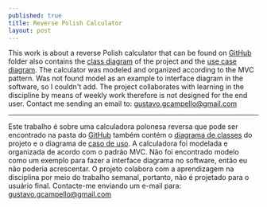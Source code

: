 ```yaml
---
published: true
title: Reverse Polish Calculator
layout: post
---
```

This work is about a reverse Polish calculator that can be found on [GitHub](https://github.com/GrimaG/GrimaG.github.io/tree/master/Calculator) folder also contains the [class diagram](https://github.com/GrimaG/GrimaG.github.io/blob/master/Calculator/ClassDiagram%20Calculadora%20polonesa%20reversa.asta) of the project and the [use case diagram](https://github.com/GrimaG/GrimaG.github.io/blob/master/Calculator/UseCase%20Calculadora%20polonesa%20reversa.asta).
The calculator was modeled and organized according to the MVC pattern.
Was not found model as an example to interface diagram in the software, so I couldn't add.
The project collaborates with learning in the discipline by means of weekly work therefore is not designed for the end user. Contact me sending an email to: gustavo.gcampello@gmail.com

_____________________________________________________

Este trabalho é sobre uma calculadora polonesa reversa que pode ser encontrado na pasta do [GitHub](https://github.com/GrimaG/GrimaG.github.io/tree/master/Calculator) também contém o [diagrama de classes](https://github.com/GrimaG/GrimaG.github.io/blob/master/Calculator/ClassDiagram%20Calculadora%20polonesa%20reversa.asta) do projeto e o diagrama de [caso de uso](https://github.com/GrimaG/GrimaG.github.io/blob/master/Calculator/UseCase%20Calculadora%20polonesa%20reversa.asta). A calculadora foi modelada e organizada de acordo com o padrão MVC. Não foi encontrado modelo como um exemplo para fazer a interface diagrama no software, então eu não poderia acrescentar. O projeto colabora com a aprendizagem na disciplina por meio do trabalho semanal, portanto, não é projetado para o usuário final. Contacte-me enviando um e-mail para: gustavo.gcampello@gmail.com